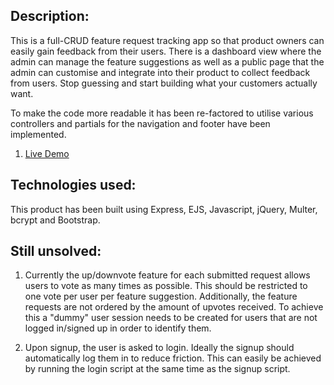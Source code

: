 ## Description:

This is a full-CRUD feature request tracking app so that product owners can easily gain feedback from their users. There is a dashboard view where the admin can manage the feature suggestions as well as a public page that the admin can customise and integrate into  their product to collect feedback from users. Stop guessing and start building what your customers actually want.

To make the code more readable it has been re-factored to utilise various controllers and partials for the navigation and footer have been implemented.

1. [Live Demo](https://shielded-anchorage-77439.herokuapp.com/sign-up/new)

## Technologies used:
This product has been built using Express, EJS, Javascript, jQuery, Multer, bcrypt and Bootstrap.

## Still unsolved:

1. Currently the up/downvote feature for each submitted request allows users to vote as many times as possible. This should be restricted to one vote per user per feature suggestion. Additionally, the feature requests are not ordered by the amount of upvotes received. To achieve this a "dummy" user session needs to be created for users that are not logged in/signed up in order to identify them.

2. Upon signup, the user is asked to login. Ideally the signup should automatically log them in to reduce friction. This can easily be achieved by running the login script at the same time as the signup script.